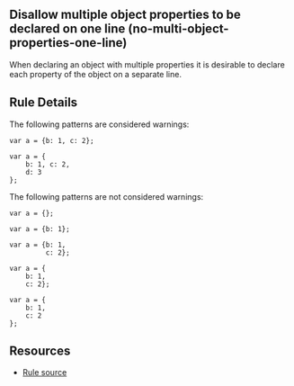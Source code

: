 ## Disallow multiple object properties to be declared on one line (no-multi-object-properties-one-line)
When declaring an object with multiple properties it is desirable to declare each property of the object on a separate line.

## Rule Details


The following patterns are considered warnings:
```
var a = {b: 1, c: 2};

var a = {
    b: 1, c: 2,
    d: 3
};
```


The following patterns are not considered warnings:
```
var a = {};

var a = {b: 1};

var a = {b: 1,
         c: 2};

var a = {
    b: 1,
    c: 2};

var a = {
    b: 1,
    c: 2
};
```

## Resources
 - [Rule source](https://github.com/davidwaterston/eslint-rules/blob/master/no-multi-object-properties-one-line.js)
